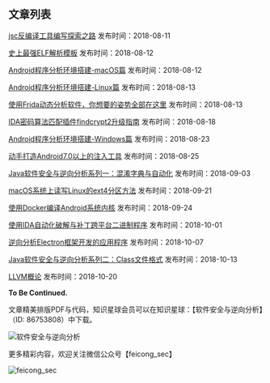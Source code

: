 ## 文章列表

[jsc反编译工具编写探索之路](https://t.zsxq.com/bqv3nQf) 发布时间：2018-08-11

[史上最强ELF解析模板](https://t.zsxq.com/UFyrrvb) 发布时间：2018-08-12

[Android程序分析环境搭建-macOS篇](https://t.zsxq.com/Uj2N7iQ) 发布时间：2018-08-12

[Android程序分析环境搭建-Linux篇](https://t.zsxq.com/nuNj2zZ) 发布时间：2018-08-13

[使用Frida动态分析软件，你想要的姿势全部在这里](https://t.zsxq.com/aUbUFuF) 发布时间：2018-08-13

[IDA密码算法匹配插件findcrypt2升级指南](https://t.zsxq.com/62ZzJiU) 发布时间：2018-08-18

[Android程序分析环境搭建-Windows篇](https://t.zsxq.com/R3naAUF) 发布时间：2018-08-23

[动手打造Android7.0以上的注入工具](https://t.zsxq.com/ZVz76iE) 发布时间：2018-08-25

[Java软件安全与逆向分析系列一：混淆字典与自动化](https://t.zsxq.com/JMbAu7y) 发布时间：2018-09-03

[macOS系统上读写Linux的ext4分区方法](https://t.zsxq.com/ai2nUnE) 发布时间：2018-09-21

[使用Docker编译Android系统内核](https://t.zsxq.com/yJM7mia) 发布时间：2018-09-24

[使用IDA自动化破解与补丁跨平台二进制程序](https://t.zsxq.com/a6YRjEa) 发布时间：2018-10-01

[逆向分析Electron框架开发的应用程序](https://t.zsxq.com/7Q3jIQR) 发布时间：2018-10-07

[Java软件安全与逆向分析系列二：Class文件格式](https://t.zsxq.com/Ii2RbaU) 发布时间：2018-10-13

[LLVM概论](https://t.zsxq.com/RzVZfIQ) 发布时间：2018-10-20


**To Be Continued.**


文章精美排版PDF与代码，知识星球会员可以在知识星球：【软件安全与逆向分析】（ID: 86753808）中下载。

![软件安全与逆向分析](https://ws1.sinaimg.cn/large/006tNbRwly1fulwymp07hj30b40b40tj.jpg)

更多精彩内容，欢迎关注微信公众号【feicong_sec】

![feicong_sec](https://ws3.sinaimg.cn/large/0069RVTdly1fu6r39g2p2j3076076dga.jpg)
